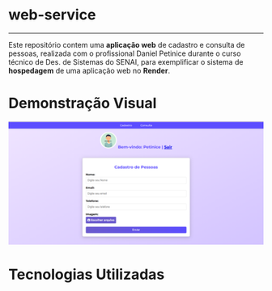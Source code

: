 # web-service
---
Este repositório contem uma **aplicação web** de cadastro e consulta de pessoas, realizada com o profissional Daniel Petinice durante o curso técnico de Des. de Sistemas do SENAI, para exemplificar o sistema de **hospedagem** de uma aplicação web no **Render**.

# Demonstração Visual 
![tela](static/assets/agenda.png)

# Tecnologias Utilizadas


